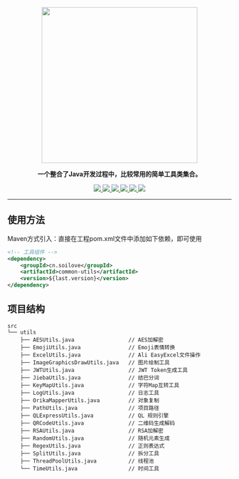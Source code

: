 <p align="center">
	<a href="https://github.com/Ln-guolin/common-utils"><img src="https://soilove.oss-cn-hangzhou.aliyuncs.com/32e/pro-mall/easy-utils.png" width="350px"></a>
</p>
<p align="center">
	<strong>一个整合了Java开发过程中，比较常用的简单工具类集合。</strong>
</p>
<p align="center">
	<a target="_blank" href="https://github.com/Ln-guolin/common-utils/blob/master/LICENSE">
		<img src="https://img.shields.io/:license-Apache2.0-blue.svg" />
	</a>
	<a target="_blank" href="https://www.oracle.com/technetwork/java/javase/downloads/index.html">
		<img src="https://img.shields.io/badge/JDK-8+-green.svg" />
	</a>
	<a target="_blank" href="https://gitter.im/pro-32e/community?utm_source=badge&utm_medium=badge&utm_campaign=pr-badge">
		<img src="https://badges.gitter.im/pro-32e/community.svg" />
	</a>
	<a href="https://github.com/Ln-guolin/common-utils">
        <img src="https://img.shields.io/github/languages/code-size/Ln-guolin/common-utils"/>
    </a>
	<a href="https://github.com/Ln-guolin/common-utils">
        <img src="https://img.shields.io/github/issues-raw/Ln-guolin/common-utils"/>
    </a>
	<a href="https://github.com/Ln-guolin/common-utils">
        <img src="https://img.shields.io/github/stars/Ln-guolin/common-utils?style=social"/>
    </a>
</p>


-------------------------------------------------------------------------------

## 使用方法

Maven方式引入：直接在工程pom.xml文件中添加如下依赖，即可使用
```xml
<!-- 工具组件 -->
<dependency>
    <groupId>cn.soilove</groupId>
    <artifactId>common-utils</artifactId>
    <version>${last.version}</version>
</dependency>
```

## 项目结构

```angular2
src
└── utils
    ├── AESUtils.java                 // AES加解密
    ├── EmojiUtils.java               // Emoji表情转换
    ├── ExcelUtils.java               // Ali EasyExcel文件操作
    ├── ImageGraphicsDrawUtils.java   // 图片绘制工具
    ├── JWTUtils.java                 // JWT Token生成工具
    ├── JiebaUtils.java               // 结巴分词
    ├── KeyMapUtils.java              // 字符Map互转工具
    ├── LogUtils.java                 // 日志工具
    ├── OrikaMapperUtils.java         // 对象复制
    ├── PathUtils.java                // 项目路径
    ├── QLExpressUtils.java           // QL 规则引擎
    ├── QRCodeUtils.java              // 二维码生成解码
    ├── RSAUtils.java                 // RSA加解密
    ├── RandomUtils.java              // 随机元素生成
    ├── RegexUtils.java               // 正则表达式
    ├── SplitUtils.java               // 拆分工具
    ├── ThreadPoolUtils.java          // 线程池
    └── TimeUtils.java                // 时间工具
```
